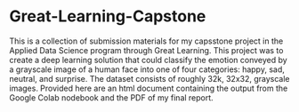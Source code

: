 # Great-Learning-Capstone
This is a collection of submission materials for my capsstone project in the Applied Data Science program through Great Learning. This project was to create a deep learning solution that could classify the emotion conveyed by a grayscale image of a human face into one of four categories: happy, sad, neutral, and surprise. The dataset consists of roughly 32k, 32x32, grayscale images. Provided here are an html document containing the output from the Google Colab nodebook and the PDF of my final report.
